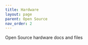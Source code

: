 ```yaml
---
title: Hardware
layout: page
parent: Open Source
nav_order: 2
---
```


Open Source hardware docs and files
